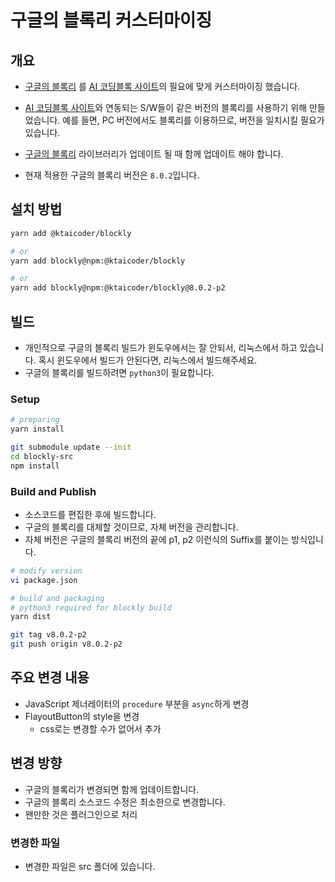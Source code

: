 # 구글의 블록리 커스터마이징

## 개요

- [구글의 블록리](https://github.com/google/blockly) 를 [AI 코딩블록 사이트](https://aicodingblock.kt.co.kr)의 필요에 맞게 커스터마이징 했습니다.

- [AI 코딩블록 사이트](https://aicodingblock.kt.co.kr)와 연동되는 S/W들이 같은 버전의 블록리를 사용하기 위해 만들었습니다. 예를 들면, PC 버전에서도 블록리를 이용하므로, 버전을 일치시킬 필요가 있습니다.

- [구글의 블록리](https://github.com/google/blockly) 라이브러리가 업데이트 될 때 함께 업데이트 해야 합니다.

- 현재 적용한 구글의 블록리 버전은 `8.0.2`입니다.

## 설치 방법

```bash
yarn add @ktaicoder/blockly

# or
yarn add blockly@npm:@ktaicoder/blockly

# or
yarn add blockly@npm:@ktaicoder/blockly@8.0.2-p2

```

## 빌드

- 개인적으로 구글의 블록리 빌드가 윈도우에서는 잘 안되서, 리눅스에서 하고 있습니다. 혹시 윈도우에서 빌드가 안된다면, 리눅스에서 빌드해주세요.
- 구글의 블록리를 빌드하려면 `python3`이 필요합니다.

### Setup

```bash
# preparing
yarn install

git submodule update --init
cd blockly-src
npm install
```

### Build and Publish

- 소스코드를 편집한 후에 빌드합니다.
- 구글의 블록리를 대체할 것이므로, 자체 버전을 관리합니다.
- 자체 버전은 구글의 블록리 버전의 끝에 p1, p2 이런식의 Suffix를 붙이는 방식입니다.

```bash
# modify version
vi package.json

# build and packaging
# python3 required for blockly build
yarn dist

git tag v8.0.2-p2
git push origin v8.0.2-p2
```

## 주요 변경 내용

- JavaScript 제너레이터의 `procedure` 부분을 `async`하게 변경
- FlayoutButton의 style을 변경
  - css로는 변경할 수가 없어서 추가

## 변경 방향

- 구글의 블록리가 변경되면 함께 업데이트합니다.
- 구글의 블록리 소스코드 수정은 최소한으로 변경합니다.
- 왠만한 것은 플러그인으로 처리

### 변경한 파일

- 변경한 파일은 src 폴더에 있습니다.
